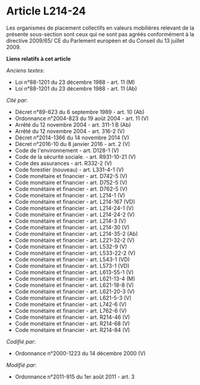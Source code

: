 # Article L214-24

Les organismes de placement collectifs en valeurs mobilières relevant de la présente sous-section sont ceux qui ne sont pas
agréés conformément à la directive 2009/65/ CE du Parlement européen et du Conseil du 13 juillet 2009.

**Liens relatifs à cet article**

_Anciens textes_:

  - Loi n°88-1201 du 23 décembre 1988 - art. 11 (M)
  - Loi n°88-1201 du 23 décembre 1988 - art. 11 (Ab)

_Cité par_:

  - Décret n°89-623 du 6 septembre 1989 - art. 10 (Ab)
  - Ordonnance n°2004-823 du 19 août 2004 - art. 11 (V)
  - Arrêté du 12 novembre 2004 - art. 311-1 B (Ab)
  - Arrêté du 12 novembre 2004 - art. 316-2 (V)
  - Décret n°2014-1366 du 14 novembre 2014 (V)
  - Décret n°2016-10 du 8 janvier 2016 - art. 2 (V)
  - Code de l'environnement - art. D128-1 (V)
  - Code de la sécurité sociale. - art. R931-10-21 (V)
  - Code des assurances - art. R332-2 (V)
  - Code forestier (nouveau) - art. L331-4-1 (V)
  - Code monétaire et financier - art. D742-5 (V)
  - Code monétaire et financier - art. D752-5 (V)
  - Code monétaire et financier - art. D762-5 (V)
  - Code monétaire et financier - art. L214-1 (V)
  - Code monétaire et financier - art. L214-167 (VD)
  - Code monétaire et financier - art. L214-24-1 (V)
  - Code monétaire et financier - art. L214-24-2 (V)
  - Code monétaire et financier - art. L214-3 (V)
  - Code monétaire et financier - art. L214-30 (V)
  - Code monétaire et financier - art. L214-35-2 (Ab)
  - Code monétaire et financier - art. L221-32-2 (V)
  - Code monétaire et financier - art. L532-9 (V)
  - Code monétaire et financier - art. L533-22-2 (V)
  - Code monétaire et financier - art. L543-1 (VD)
  - Code monétaire et financier - art. L573-1 (VD)
  - Code monétaire et financier - art. L613-55-1 (V)
  - Code monétaire et financier - art. L621-13-4 (M)
  - Code monétaire et financier - art. L621-18-8 (V)
  - Code monétaire et financier - art. L621-20-3 (V)
  - Code monétaire et financier - art. L621-5-3 (V)
  - Code monétaire et financier - art. L742-6 (V)
  - Code monétaire et financier - art. L762-6 (V)
  - Code monétaire et financier - art. R214-46 (V)
  - Code monétaire et financier - art. R214-68 (V)
  - Code monétaire et financier - art. R214-84 (V)

_Codifié par_:

  - Ordonnance n°2000-1223 du 14 décembre 2000 (V)

_Modifié par_:

  - Ordonnance n°2011-915 du 1er août 2011 - art. 3
